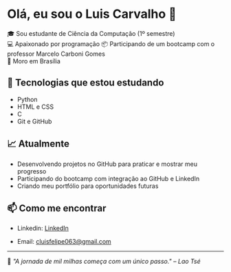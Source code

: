 # Olá, eu sou o Luis Carvalho 👋

🎓 Sou estudante de Ciência da Computação (1º semestre)  
💻 Apaixonado por programação
📦 Participando de um bootcamp com o professor Marcelo Carboni Gomes  
📍 Moro em Brasília  

## 🚀 Tecnologias que estou estudando
- Python
- HTML e CSS
- C
- Git e GitHub

## 📈 Atualmente
- Desenvolvendo projetos no GitHub para praticar e mostrar meu progresso
- Participando do bootcamp com integração ao GitHub e LinkedIn
- Criando meu portfólio para oportunidades futuras

## 📫 Como me encontrar
- Linkedin: [LinkedIn](www.linkedin.com/in/luis-carvalho-8721022bb)

- Email: cluisfelipe063@gmail.com

---

🧠 *"A jornada de mil milhas começa com um único passo." – Lao Tsé*



<!--
**Luiscarvalhoo/Luiscarvalhoo** is a ✨ _special_ ✨ repository because its `README.md` (this file) appears on your GitHub profile.

Here are some ideas to get you started:

- 🔭 I’m currently working on ...
- 🌱 I’m currently learning ...
- 👯 I’m looking to collaborate on ...
- 🤔 I’m looking for help with ...
- 💬 Ask me about ...
- 📫 How to reach me: ...
- 😄 Pronouns: ...
- ⚡ Fun fact: ...
-->
